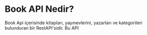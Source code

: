 # Book API Nedir?
Book Api içerisinde kitapları, yayınevlerini, yazarları ve kategorileri bulunduran bir RestAPI'sidir. Bu API 